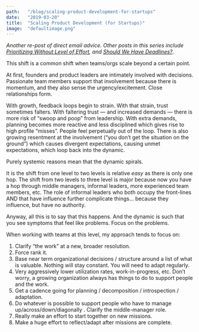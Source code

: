 ```yaml
---
path:	"/blog/scaling-product-development-for-startups"
date:	"2019-03-20"
title:	"Scaling Product Development (for Startups)"
image:	"defaultimage.png"
---
```


*Another re-post of direct email advice. Other posts in this series include *[*Prioritizing Without Level of Effort*](https://medium.com/@johnpcutler/prioritizing-without-level-of-effort-ebee1a72ec94)*, and *[*Should We Have Deadlines?*](https://medium.com/@johnpcutler/should-we-have-deadlines-e621e1cdb132)*.*

This shift is a common shift when teams/orgs scale beyond a certain point.

At first, founders and product leaders are intimately involved with decisions. Passionate team members support that involvement because there is momentum, and they also sense the urgency/excitement. Close relationships form.

With growth, feedback loops begin to strain. With that strain, trust sometimes falters. With faltering trust — and increased demands — there is more risk of “swoop and poop” from leadership. With extra demands, planning becomes more reactive and less disciplined which gives rise to high profile “misses”. People feel perpetually out of the loop. There is also growing resentment at the involvement (“you don’t get the situation on the ground”) which causes divergent expectations, causing unmet expectations, which loop back into the dynamic.

Purely systemic reasons mean that the dynamic spirals.

It is the shift from one level to two levels is relative *easy* as there is only one hop. The shift from two levels to three level is major because now you have a hop through middle managers, informal leaders, more experienced team members, etc. The role of informal leaders who both occupy the front-lines AND that have influence further complicate things… because they influence, but have no authority.

Anyway, all this is to say that this happens. And the dynamic is such that you see symptoms that feel like problems. Focus on the problems.

When working with teams at this level, my approach tends to focus on:

1. Clarify “the work” at a new, broader resolution.
2. Force rank it.
3. Base near term organizational decisions / structure around a list of what is valuable. Nothing will stay constant. You will need to adapt regularly.
4. Very aggressively lower utilization rates, work-in-progress, etc. Don’t worry, a growing organization always has things to do to support people and the work.
5. Get a cadence going for planning / decomposition / introspection / adaptation.
6. Do whatever is possible to support people who have to manage up/across/down/diagonally . Clarify the middle-manager role.
7. Really make an effort to start together on new missions.
8. Make a huge effort to reflect/adapt after missions are complete.
